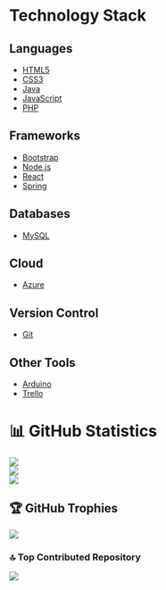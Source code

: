 # Technology Stack

## Languages
- [HTML5](https://img.shields.io/badge/html5-%23E34F26.svg?style=for-the-badge&logo=html5&logoColor=white)
- [CSS3](https://img.shields.io/badge/css3-%231572B6.svg?style=for-the-badge&logo=css3&logoColor=white)
- [Java](https://img.shields.io/badge/java-%23ED8B00.svg?style=for-the-badge&logo=java&logoColor=white)
- [JavaScript](https://img.shields.io/badge/javascript-%23323330.svg?style=for-the-badge&logo=javascript&logoColor=%23F7DF1E)
- [PHP](https://img.shields.io/badge/php-%23777BB4.svg?style=for-the-badge&logo=php&logoColor=white)

## Frameworks
- [Bootstrap](https://img.shields.io/badge/bootstrap-%23563D7C.svg?style=for-the-badge&logo=bootstrap&logoColor=white)
- [Node.js](https://img.shields.io/badge/node.js-6DA55F?style=for-the-badge&logo=node.js&logoColor=white)
- [React](https://img.shields.io/badge/react-%2320232a.svg?style=for-the-badge&logo=react&logoColor=%2361DAFB)
- [Spring](https://img.shields.io/badge/spring-%236DB33F.svg?style=for-the-badge&logo=spring&logoColor=white)

## Databases
- [MySQL](https://img.shields.io/badge/mysql-%2300f.svg?style=for-the-badge&logo=mysql&logoColor=white)

## Cloud
- [Azure](https://img.shields.io/badge/azure-%230072C6.svg?style=for-the-badge&logo=azure-devops&logoColor=white)

## Version Control
- [Git](https://img.shields.io/badge/Git-fc6d26?style=for-the-badge&logo=git&logoColor=white)

## Other Tools
- [Arduino](https://img.shields.io/badge/-Arduino-00979D?style=for-the-badge&logo=Arduino&logoColor=white)
- [Trello](https://img.shields.io/badge/Trello-%23026AA7.svg?style=for-the-badge&logo=Trello&logoColor=white)
# 📊 GitHub Statistics
![](https://github-readme-stats.vercel.app/api?username=DevSntosx71&theme=dark&hide_border=false&include_all_commits=true&count_private=true)<br/>
![](https://github-readme-streak-stats.herokuapp.com/?user=DevSntosx71&theme=dark&hide_border=false)<br/>
![](https://github-readme-stats.vercel.app/api/top-langs/?username=DevSntosx71&theme=dark&hide_border=false&include_all_commits=true&count_private=true&layout=compact)

## 🏆 GitHub Trophies
![](https://github-profile-trophy.vercel.app/?username=DevSntosx71&theme=radical&no-frame=false&no-bg=false&margin-w=4)

### 🔝 Top Contributed Repository
![](https://github-contributor-stats.vercel.app/api?username=DevSntosx71&limit=5&theme=dark&combine_all_yearly_contributions=true)
